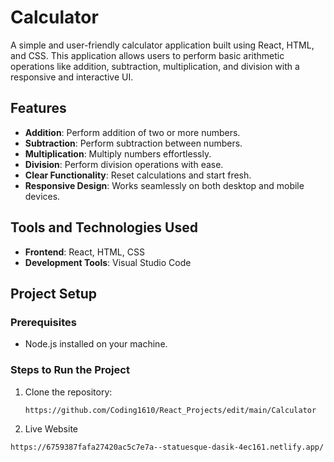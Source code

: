 # Calculator

A simple and user-friendly calculator application built using React, HTML, and CSS. This application allows users to perform basic arithmetic operations like addition, subtraction, multiplication, and division with a responsive and interactive UI.

## Features

- **Addition**: Perform addition of two or more numbers.
- **Subtraction**: Perform subtraction between numbers.
- **Multiplication**: Multiply numbers effortlessly.
- **Division**: Perform division operations with ease.
- **Clear Functionality**: Reset calculations and start fresh.
- **Responsive Design**: Works seamlessly on both desktop and mobile devices.

## Tools and Technologies Used
- **Frontend**: React, HTML, CSS
- **Development Tools**: Visual Studio Code

## Project Setup

### Prerequisites
- Node.js installed on your machine.

### Steps to Run the Project
1. Clone the repository:
   ```bash
   https://github.com/Coding1610/React_Projects/edit/main/Calculator
   ```
2. Live Website
  ```bash
  https://6759387fafa27420ac5c7e7a--statuesque-dasik-4ec161.netlify.app/
  ```

